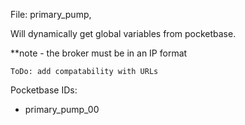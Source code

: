 

File: primary_pump, 

Will dynamically get global variables from pocketbase.

**note - the broker must be in an IP format

    ToDo: add compatability with URLs

Pocketbase IDs:
- primary_pump_00
